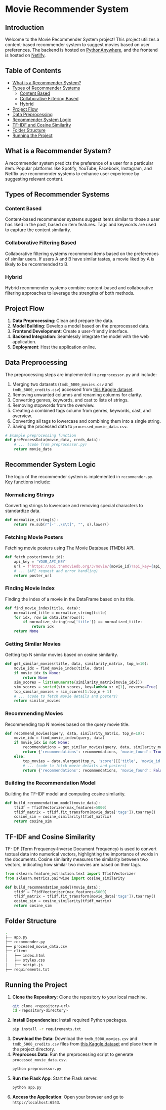 # Movie Recommender System

## Introduction
Welcome to the Movie Recommender System project! This project utilizes a content-based recommender system to suggest movies based on user preferences. The backend is hosted on [PythonAnywhere](https://shaxx69.pythonanywhere.com/), and the frontend is hosted on [Netlify](https://movie-verse-soumya.netlify.app/).

## Table of Contents
- [What is a Recommender System?](#what-is-a-recommender-system)
- [Types of Recommender Systems](#types-of-recommender-systems)
  - [Content Based](#content-based)
  - [Collaborative Filtering Based](#collaborative-filtering-based)
  - [Hybrid](#hybrid)
- [Project Flow](#project-flow)
- [Data Preprocessing](#data-preprocessing)
- [Recommender System Logic](#recommender-system-logic)
- [TF-IDF and Cosine Similarity](#tf-idf-and-cosine-similarity)
- [Folder Structure](#folder-structure)
- [Running the Project](#running-the-project)

## What is a Recommender System?
A recommender system predicts the preference of a user for a particular item. Popular platforms like Spotify, YouTube, Facebook, Instagram, and Netflix use recommender systems to enhance user experience by suggesting relevant content.

## Types of Recommender Systems
### Content Based
Content-based recommender systems suggest items similar to those a user has liked in the past, based on item features. Tags and keywords are used to capture the content similarity.

### Collaborative Filtering Based
Collaborative filtering systems recommend items based on the preferences of similar users. If users A and B have similar tastes, a movie liked by A is likely to be recommended to B.

### Hybrid
Hybrid recommender systems combine content-based and collaborative filtering approaches to leverage the strengths of both methods.

## Project Flow
1. **Data Preprocessing**: Clean and prepare the data.
2. **Model Building**: Develop a model based on the preprocessed data.
3. **Frontend Development**: Create a user-friendly interface.
4. **Backend Integration**: Seamlessly integrate the model with the web application.
5. **Deployment**: Host the application online.

## Data Preprocessing
The preprocessing steps are implemented in `preprocessor.py` and include:
1. Merging two datasets (`tmdb_5000_movies.csv` and `tmdb_5000_credits.csv`) accessed from [this Kaggle dataset](https://www.kaggle.com/datasets/tmdb/tmdb-movie-metadata/).
2. Removing unwanted columns and renaming columns for clarity.
3. Converting genres, keywords, and cast to lists of strings.
4. Removing stopwords from the overview.
5. Creating a combined tags column from genres, keywords, cast, and overview.
6. Converting all tags to lowercase and combining them into a single string.
7. Saving the processed data to `processed_movie_data.csv`.

```python
# Example preprocessing function
def preProcessData(movie_data, creds_data):
    # ... (code from preprocessor.py)
    return movie_data
```

## Recommender System Logic
The logic of the recommender system is implemented in `recommender.py`. Key functions include:

### Normalizing Strings
Converting strings to lowercase and removing special characters to standardize data.

```python
def normalize_string(s):
    return re.sub(r"[-'.,\s\t]", "", s).lower()
```

### Fetching Movie Posters
Fetching movie posters using The Movie Database (TMDb) API.

```python
def fetch_poster(movie_id):
    api_key = 'YOUR_API_KEY'
    url = f'https://api.themoviedb.org/3/movie/{movie_id}?api_key={api_key}&language=en-US'
    # ... (API request and error handling)
    return poster_url
```

### Finding Movie Index
Finding the index of a movie in the DataFrame based on its title.

```python
def find_movie_index(title, data):
    normalized_title = normalize_string(title)
    for idx, row in data.iterrows():
        if normalize_string(row['title']) == normalized_title:
            return idx
    return None
```

### Getting Similar Movies
Getting top N similar movies based on cosine similarity.

```python
def get_similar_movies(title, data, similarity_matrix, top_n=10):
    movie_idx = find_movie_index(title, data)
    if movie_idx is None:
        return None
    sim_scores = list(enumerate(similarity_matrix[movie_idx]))
    sim_scores = sorted(sim_scores, key=lambda x: x[1], reverse=True)
    top_similar_movies = sim_scores[1:top_n + 1]
    # ... (code to fetch movie details and posters)
    return similar_movies
```

### Recommending Movies
Recommending top N movies based on the query movie title.

```python
def recommend_movies(query, data, similarity_matrix, top_n=10):
    movie_idx = find_movie_index(query, data)
    if movie_idx is not None:
        recommendations = get_similar_movies(query, data, similarity_matrix, top_n)
        return {'recommendations': recommendations, 'movie_found': True}
    else:
        top_movies = data.nlargest(top_n, 'score')[['title', 'movie_id', 'genres', 'score']]
        # ... (code to fetch movie details and posters)
        return {'recommendations': recommendations, 'movie_found': False}
```

### Building the Recommendation Model
Building the TF-IDF model and computing cosine similarity.

```python
def build_recommendation_model(movie_data):
    tfidf = TfidfVectorizer(max_features=5000)
    tfidf_matrix = tfidf.fit_transform(movie_data['tags']).toarray()
    cosine_sim = cosine_similarity(tfidf_matrix)
    return cosine_sim
```

## TF-IDF and Cosine Similarity
TF-IDF (Term Frequency-Inverse Document Frequency) is used to convert textual data into numerical vectors, highlighting the importance of words in the documents. Cosine similarity measures the similarity between two vectors, indicating how similar two movies are based on their tags.

```python
from sklearn.feature_extraction.text import TfidfVectorizer
from sklearn.metrics.pairwise import cosine_similarity

def build_recommendation_model(movie_data):
    tfidf = TfidfVectorizer(max_features=5000)
    tfidf_matrix = tfidf.fit_transform(movie_data['tags']).toarray()
    cosine_sim = cosine_similarity(tfidf_matrix)
    return cosine_sim
```

## Folder Structure
```bash
.
├── app.py
├── recommender.py
├── processed_movie_data.csv
├── client
│   ├── index.html
│   ├── styles.css
│   ├── script.js
├── requirements.txt
```

## Running the Project
1. **Clone the Repository**: Clone the repository to your local machine.
    ```bash
    git clone <repository-url>
    cd <repository-directory>
    ```
2. **Install Dependencies**: Install required Python packages.
    ```bash
    pip install -r requirements.txt
    ```
3. **Download the Data**: Download the `tmdb_5000_movies.csv` and `tmdb_5000_credits.csv` files from [this Kaggle dataset](https://www.kaggle.com/datasets/tmdb/tmdb-movie-metadata/) and place them in the project directory.
4. **Preprocess Data**: Run the preprocessing script to generate `processed_movie_data.csv`.
    ```bash
    python preprocessor.py
    ```
5. **Run the Flask App**: Start the Flask server.
    ```bash
    python app.py
    ```
6. **Access the Application**: Open your browser and go to `http://localhost:6543`.
